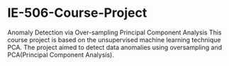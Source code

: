 # IE-506-Course-Project
Anomaly Detection via Over-sampling Principal Component Analysis
This course project is based on the unsupervised machine learning technique PCA. The project aimed to detect data anomalies using oversampling and PCA(Principal Component Analysis).
